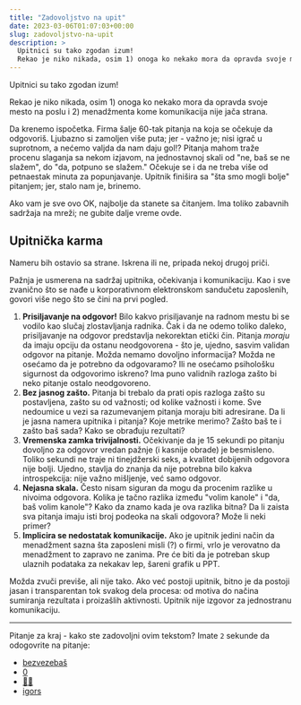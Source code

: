 ```yaml
---
title: "Zadovoljstvo na upit"
date: 2023-03-06T01:07:03+00:00
slug: zadovoljstvo-na-upit
description: >
  Upitnici su tako zgodan izum!
  Rekao je niko nikada, osim 1) onoga ko nekako mora da opravda svoje mesto na poslu i 2) menadžmenta kome komunikacija nije jača strana.
---
```


Upitnici su tako zgodan izum!

Rekao je niko nikada, osim 1) onoga ko nekako mora da opravda svoje mesto na poslu i 2) menadžmenta kome komunikacija nije jača strana.

Da krenemo ispočetka. Firma šalje 60-tak pitanja na koja se očekuje da odgovoriš. Ljubazno si zamoljen više puta; jer - važno je; nisi igrač u suprotnom, a nećemo valjda da nam daju gol!? Pitanja mahom traže procenu slaganja sa nekom izjavom, na jednostavnoj skali od "ne, baš se ne slažem", do "da, potpuno se slažem." Očekuje se i da ne treba više od petnaestak minuta za popunjavanje. Upitnik finišira sa "šta smo mogli bolje" pitanjem; jer, stalo nam je, brinemo.

Ako vam je sve ovo OK, najbolje da stanete sa čitanjem. Ima toliko zabavnih sadržaja na mreži; ne gubite dalje vreme ovde.

## Upitnička karma

Nameru bih ostavio sa strane. Iskrena ili ne, pripada nekoj drugoj priči.

Pažnja je usmerena na sadržaj upitnika, očekivanja i komunikaciju. Kao i sve zvanično što se nađe u korporativnom elektronskom sandučetu zaposlenih, govori više nego što se čini na prvi pogled.

1. **Prisiljavanje na odgovor!** Bilo kakvo prisiljavanje na radnom mestu bi se vodilo kao slučaj zlostavljanja radnika. Čak i da ne odemo toliko daleko, prisiljavanje na odgovor predstavlja nekorektan etički čin. Pitanja _moraju_ da imaju opciju da ostanu neodgovorena - što je, ujedno, sasvim validan odgovor na pitanje. Možda nemamo dovoljno informacija? Možda ne osećamo da je potrebno da odgovaramo? Ili ne osećamo psihološku sigurnost da odgovorimo iskreno? Ima puno validnih razloga zašto bi neko pitanje ostalo neodgovoreno.
2. **Bez jasnog zašto.** Pitanja bi trebalo da prati opis razloga zašto su postavljena, zašto su od važnosti; od kolike važnosti i kome. Sve nedoumice u vezi sa razumevanjem pitanja moraju biti adresirane. Da li je jasna namera upitnika i pitanja? Koje metrike merimo? Zašto baš te i zašto baš sada? Kako se obrađuju rezultati?
3. **Vremenska zamka trivijalnosti.** Očekivanje da je 15 sekundi po pitanju dovoljno za odgovor vredan pažnje (i kasnije obrade) je besmisleno. Toliko sekundi ne traje ni tinejdžerski seks, a kvalitet dobijenih odgovora nije bolji. Ujedno, stavlja do znanja da nije potrebna bilo kakva introspekcija: nije važno mišljenje, već samo odgovor.
4. **Nejasna skala.** Često nisam siguran da mogu da procenim razlike u nivoima odgovora. Kolika je tačno razlika između "volim kanole" i "da, baš volim kanole"? Kako da znamo kada je ova razlika bitna? Da li zaista sva pitanja imaju isti broj podeoka na skali odgovora? Može li neki primer?
5. **Implicira se nedostatak komunikacije.** Ako je upitnik jedini način da menadžment sazna šta zaposleni misli (?) o firmi, vrlo je verovatno da menadžment to zapravo ne zanima. Pre će biti da je potreban skup ulaznih podataka za nekakav lep, šareni grafik u PPT.

Možda zvuči previše, ali nije tako. Ako već postoji upitnik, bitno je da postoji jasan i transparentan tok svakog dela procesa: od motiva do načina sumiranja rezultata i proizašlih aktivnosti. Upitnik nije izgovor za jednostranu komunikaciju.

---

Pitanje za kraj - kako ste zadovoljni ovim tekstom? Imate `2` sekunde da odogovrite na pitanje:

+ [bezvezebaš](https://www.tiktok.com)
+ [0](https://www.instagram.com)
+ [🤷‍♀️](chat.openai.com/)
+ [igors](https://igo.rs)
